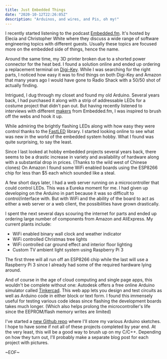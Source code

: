```yaml
---
title: Just Embedded Things
date: "2020-10-12T22:26:05Z"
description: "Arduinos, and wires, and Pis, oh my!"
---
```


I recently started listening to the podcast [Embedded.fm](https://embedded.fm/). It's hosted by Elecia and Christopher White where they discuss a wide range of software engineering topics with different guests. Usually these topics are focused more on the embedded side of things, hence the name.

Around the same time, my 3D printer broken due to a shorted power connector for the heat bed. I found a solution online and ended up ordering a replacement terminal on [Digi-Key](https://www.digikey.com/). While I was searching for the right parts, I noticed how easy it was to find things on both Digi-Key and Amazon that many years ago I would have gone to Radio Shack with a 50/50 shot of actually finding.

Intrigued, I dug through my closet and found my old Arduino. Several years back, I had purchased it along with a strip of addressable LEDs for a costume project that didn't pan out. But having recently listened to interviews with different [makers](https://en.wikipedia.org/wiki/Maker_culture) from Embedded.fm, I was inspired to brush off the webs and hook it up.

While admiring the brightly flashing LEDs along with how easy they were control thanks to the [FastLED](http://fastled.io/) library. I started looking online to see what was new in the world of the embedded system hobby. What I found was quite surprising, to say the least.

Since I last looked at hobby embedded projects several years back, there seems to be a drastic increase in variety and availability of hardware along with a substantial drop in prices. (Thanks to the wild west of Chinese clones) On Amazon I found some WiFi enabled boards using the ESP8266 chip for less than $5 each which sounded like a steal.

A few short days later, I had a web server running on a microcontroller that could control LEDs. This was a Eureka moment for me. I had given up developing on the Arduino in part because it was so difficult to control/interface with. But with WiFi and the ability of the board to act as either a web server or a web client, the possibilities have grown drastically.

I spent the next several days scouring the internet for parts and ended up ordering large number of components from Amazon and AliExpress. My current plants include:
- WiFi enabled binary wall clock and weather indicator
- WiFi controlled Christmas tree lights
- WiFi controlled car ground effect and interior floor lighting
- Custom TV ambient light system using Raspberry Pi 3

The first three will all run off an ESP8266 chip while the last will use a Raspberry Pi 3 since I already had some of the required hardware lying around.

And of course in the age of cloud computing and single page apps, this wouldn't be complete without one: Autodesk offers a free online Arduino simulator called [Tinkercad](https://www.tinkercad.com/). This web app lets you design and test circuits as well as Arduino code in either block or text form. I found this immensely useful for testing various code ideas since flashing the development boards takes much longer. (Which also helps prolong the microcontroller's life since the EEPROM/flash memory writes are limited)

I've started a [new Github repo](https://github.com/aerotog/embedded) where I'll store my various Arduino sketches. I hope to have some if not all of these projects completed by year end. At the very least, this will be a good way to brush up on my C/C++. Depending on how they turn out, I'll probably make a separate blog post for each project with pictures.

~EOF~